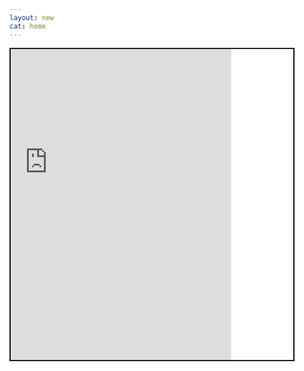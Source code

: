 ```yaml
---
layout: new
cat: home
---
```

<div style="border: 2px solid Black; overflow: hidden; margin: 15px auto; max-width: 575px;">
<iframe scrolling="no" src="http://www.atlantajcc.org/pldb-live/bbyo-co-ed-fall-flag-football-league-37023/?back=pldb_active" style="border: 0px none; margin-left: -260; height: 700px; margin-top: -150; width: 650px;">
</iframe>
</div>
